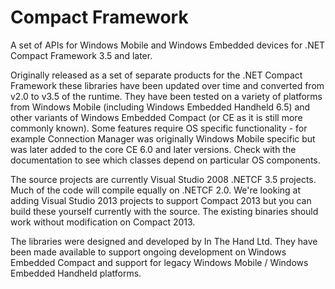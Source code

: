 # Compact Framework
A set of APIs for Windows Mobile and Windows Embedded devices for .NET Compact Framework 3.5 and later.

Originally released as a set of separate products for the .NET Compact Framework these libraries have been updated over time and converted from v2.0 to v3.5 of the runtime. They have been tested on a variety of platforms from Windows Mobile (including Windows Embedded Handheld 6.5) and other variants of Windows Embedded Compact (or CE as it is still more commonly known). Some features require OS specific functionality - for example Connection Manager was originally Windows Mobile specific but was later added to the core CE 6.0 and later versions. Check with the documentation to see which classes depend on particular OS components. 

The source projects are currently Visual Studio 2008 .NETCF 3.5 projects. Much of the code will compile equally on .NETCF 2.0. We're looking at adding Visual Studio 2013 projects to support Compact 2013 but you can build these yourself currently with the source. The existing binaries should work without modification on Compact 2013.

The libraries were designed and developed by In The Hand Ltd. They have been made available to support ongoing development on Windows Embedded Compact and support for legacy Windows Mobile / Windows Embedded Handheld platforms.

